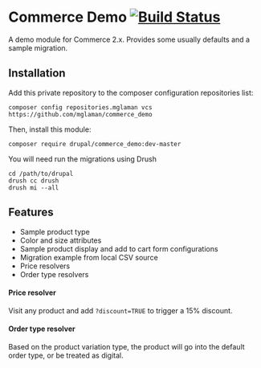 Commerce Demo [![Build Status](https://travis-ci.org/mglaman/commerce_demo.svg?branch=master)](https://travis-ci.org/mglaman/commerce_demo)
===============================

A demo module for Commerce 2.x. Provides some usually defaults and a sample
migration.

## Installation

Add this private repository to the composer configuration repositories list:
```
composer config repositories.mglaman vcs https://github.com/mglaman/commerce_demo
```

Then, install this module:
```
composer require drupal/commerce_demo:dev-master
```

You will need run the migrations using Drush

```
cd /path/to/drupal
drush cc drush
drush mi --all
```

## Features

* Sample product type
* Color and size attributes
* Sample product display and add to cart form configurations
* Migration example from local CSV source
* Price resolvers
* Order type resolvers

#### Price resolver

Visit any product and add `?discount=TRUE` to trigger a 15% discount.

#### Order type resolver

Based on the product variation type, the product will go into the default order type, or be treated as digital.
